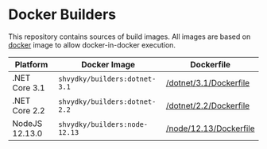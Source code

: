 # Docker Builders
This repository contains sources of build images.
All images are based on [docker](https://hub.docker.com/_/docker) image to allow docker-in-docker execution.

| Platform | Docker Image | Dockerfile |
| -------- | ------------ | ---------- |
| .NET Core 3.1 | `shvydky/builders:dotnet-3.1` | [/dotnet/3.1/Dockerfile](/dotnet/3.1/Dockerfile) |
| .NET Core 2.2 | `shvydky/builders:dotnet-2.2` | [/dotnet/2.2/Dockerfile](/dotnet/2.2/Dockerfile) |
| NodeJS 12.13.0 | `shvydky/builders:node-12.13` | [/node/12.13/Dockerfile](/node/12.13/Dockerfile) |